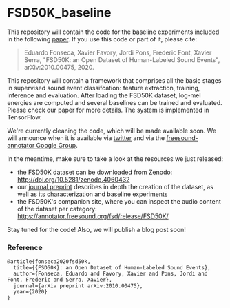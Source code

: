# FSD50K_baseline

This repository will contain the code for the baseline experiments included in the following <a href="https://arxiv.org/pdf/2010.00475.pdf" target="_blank">paper</a>. If you use this code or part of it, please cite:

>Eduardo Fonseca, Xavier Favory, Jordi Pons, Frederic Font, Xavier Serra, "FSD50K: an Open Dataset of Human-Labeled Sound Events", arXiv:2010.00475, 2020.

This repository will contain a framework that comprises all the basic stages in supervised sound event classifcation: feature extraction, training, inference and evaluation. After loading the FSD50K dataset, log-mel energies are computed and several baselines can be trained and evaluated. Please check our paper for more details. The system is implemented in TensorFlow.

We're currently cleaning the code, which will be made available soon. We will announce when it is available via <a href="https://twitter.com/edfonseca_" target="_blank">twitter</a> and via the <a href="https://groups.google.com/g/freesound-annotator" target="_blank">freesound-annotator Google Group</a>.

In the meantime, make sure to take a look at the resources we just released:

- the FSD50K dataset can be downloaded from Zenodo: <a href="http://doi.org/10.5281/zenodo.4060432" target="_blank">http://doi.org/10.5281/zenodo.4060432</a>
- our <a href="https://arxiv.org/pdf/2010.00475.pdf" target="_blank">journal preprint</a> describes in depth the creation of the dataset, as well as its characterization and baseline experiments
- the FSD50K's companion site, where you can inspect the audio content of the dataset per category: <a href="https://annotator.freesound.org/fsd/release/FSD50K/" target="_blank">https://annotator.freesound.org/fsd/release/FSD50K/</a>


Stay tuned for the code! Also, we will publish a blog post soon!


### Reference
```
@article{fonseca2020fsd50k,
  title={{FSD50K}: an Open Dataset of Human-Labeled Sound Events},
  author={Fonseca, Eduardo and Favory, Xavier and Pons, Jordi and Font, Frederic and Serra, Xavier},
  journal={arXiv preprint arXiv:2010.00475},
  year={2020}
}

```
